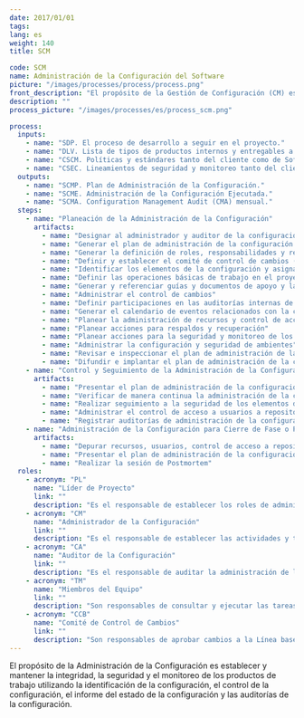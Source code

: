 ```yaml
---
date: 2017/01/01
tags:
lang: es
weight: 140
title: SCM

code: SCM
name: Administración de la Configuración del Software
picture: "/images/processes/process/process.png"
front_description: "El propósito de la Gestión de Configuración (CM) es establecer y mantener la integridad de los productos de trabajo utilizando la identificación de la configuración, el control de la configuración, el informe del estado de la configuración y las auditorías de la configuración."
description: ""
process_picture: "/images/processes/es/process_scm.png"

process:
  inputs:
    - name: "SDP. El proceso de desarrollo a seguir en el proyecto."
    - name: "DLV. Lista de tipos de productos internos y entregables a generar en el proyecto."
    - name: "CSCM. Políticas y estándares tanto del cliente como de Softtek respecto a la administración de la configuración y a la administración de cambios."
    - name: "CSEC. Lineamientos de seguridad y monitoreo tanto del cliente como de Softtek."
  outputs:
    - name: "SCMP. Plan de Administración de la Configuración."
    - name: "SCME. Administración de la Configuración Ejecutada."
    - name: "SCMA. Configuration Management Audit (CMA) mensual."
  steps:
    - name: "Planeación de la Administración de la Configuración"
      artifacts:
        - name: "Designar al administrador y auditor de la configuración"
        - name: "Generar el plan de administración de la configuración (SCM)"
        - name: "Generar la definición de roles, responsabilidades y reglas de uso del proyecto"
        - name: "Definir y establecer el comité de control de cambios (CCC)"
        - name: "Identificar los elementos de la configuración y asignar nomenclatura única a cada elemento de la configuración"
        - name: "Definir las operaciones básicas de trabajo en el proyecto"
        - name: "Generar y referenciar guías y documentos de apoyo y las referencias para su uso"
        - name: "Administrar el control de cambios"
        - name: "Definir participaciones en las auditorías internas de configuración y revisiones"
        - name: "Generar el calendario de eventos relacionados con la configuración"
        - name: "Planear la administración de recursos y control de acceso a usuarios a repositorios"
        - name: "Planear acciones para respaldos y recuperación"
        - name: "Planear acciones para la seguridad y monitoreo de los elementos de la configuración"
        - name: "Administrar la configuración y seguridad de ambientes"
        - name: "Revisar e inspeccionar el plan de administración de la configuración"
        - name: "Difundir e implantar el plan de administración de la configuración"
    - name: "Control y Seguimiento de la Administración de la Configuración"
      artifacts:
        - name: "Presentar el plan de administración de la configuración (SCM) a participantes del proyecto"
        - name: "Verificar de manera continua la administración de la configuración"
        - name: "Realizar seguimiento a la seguridad de los elementos de la configuración"
        - name: "Administrar el control de acceso a usuarios a repositorios"
        - name: "Registrar auditorías de administración de la configuración según programación"
    - name: "Administración de la Configuración para Cierre de Fase o Proyecto"
      artifacts:
        - name: "Depurar recursos, usuarios, control de acceso a repositorios y licencias usadas en el proyecto"
        - name: "Presentar el plan de administración de la configuración (SCM) a participantes del proyecto"
        - name: "Realizar la sesión de Postmortem"
  roles:
    - acronym: "PL"
      name: "Líder de Proyecto"
      link: ""
      description: "Es el responsable de establecer los roles de administrador de la configuración y de auditor de la configuración."
    - acronym: "CM"
      name: "Administrador de la Configuración"
      link: ""
      description: "Es el responsable de establecer las actividades y tareas de la administración de la configuración dentro del plan de administración de la configuración."
    - acronym: "CA"
      name: "Auditor de la Configuración"
      link: ""
      description: "Es el responsable de auditar la administración de la configuración."
    - acronym: "TM"
      name: "Miembros del Equipo"
      link: ""
      description: "​Son responsables de consultar y ejecutar las tareas de la administración de la configuración."
    - acronym: "CCB"
      name: "​Comité de Control de Cambios"
      link: ""
      description: "Son responsables de aprobar cambios a la Línea base y determinar la aceptación o el rechazo de un cambio solicitado en función de su impacto en el proyecto."
---
```

El propósito de la Administración de la Configuración es establecer y mantener la integridad, la seguridad y el monitoreo de los productos de trabajo utilizando la identificación de la configuración, el control de la configuración, el informe del estado de la configuración y las auditorías de la configuración.
